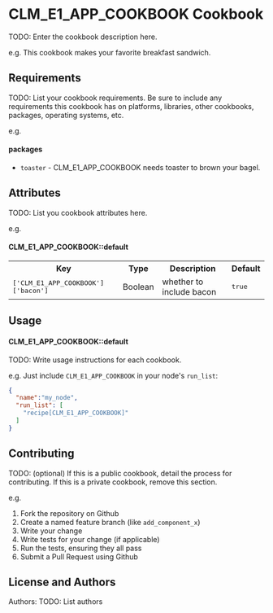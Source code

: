 CLM_E1_APP_COOKBOOK Cookbook
============================
TODO: Enter the cookbook description here.

e.g.
This cookbook makes your favorite breakfast sandwich.

Requirements
------------
TODO: List your cookbook requirements. Be sure to include any requirements this cookbook has on platforms, libraries, other cookbooks, packages, operating systems, etc.

e.g.
#### packages
- `toaster` - CLM_E1_APP_COOKBOOK needs toaster to brown your bagel.

Attributes
----------
TODO: List you cookbook attributes here.

e.g.
#### CLM_E1_APP_COOKBOOK::default
<table>
  <tr>
    <th>Key</th>
    <th>Type</th>
    <th>Description</th>
    <th>Default</th>
  </tr>
  <tr>
    <td><tt>['CLM_E1_APP_COOKBOOK']['bacon']</tt></td>
    <td>Boolean</td>
    <td>whether to include bacon</td>
    <td><tt>true</tt></td>
  </tr>
</table>

Usage
-----
#### CLM_E1_APP_COOKBOOK::default
TODO: Write usage instructions for each cookbook.

e.g.
Just include `CLM_E1_APP_COOKBOOK` in your node's `run_list`:

```json
{
  "name":"my_node",
  "run_list": [
    "recipe[CLM_E1_APP_COOKBOOK]"
  ]
}
```

Contributing
------------
TODO: (optional) If this is a public cookbook, detail the process for contributing. If this is a private cookbook, remove this section.

e.g.
1. Fork the repository on Github
2. Create a named feature branch (like `add_component_x`)
3. Write your change
4. Write tests for your change (if applicable)
5. Run the tests, ensuring they all pass
6. Submit a Pull Request using Github

License and Authors
-------------------
Authors: TODO: List authors
